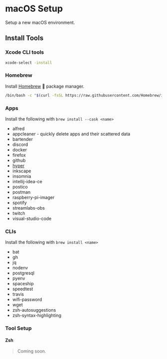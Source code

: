 # macOS Setup

Setup a new macOS environment.

## Install Tools

### Xcode CLI tools

```zsh
xcode-select -install
```

### Homebrew

Install [Homebrew](https://brew.sh) :beer: package manager.

```zsh
/bin/bash -c "$(curl -fsSL https://raw.githubusercontent.com/Homebrew/install/master/install.sh)"
```

<!-- ### SDKMan (Java)

Install [sdkman](https://sdkman.io/).

```zsh
curl -s "https://get.sdkman.io" | bash
``` -->

### Apps

Install the following with `brew install --cask <name>`

* alfred
* appcleaner - quickly delete apps and their scattered data
* bartender
* discord
* docker
* firefox
* github
* [hyper](https://hyper.is/)
* inkscape
* insomnia
* intellij-idea-ce
* postico
* postman
* raspberry-pi-imager
* spotify
* streamlabs-obs
* twitch
* visual-studio-code

<!-- * virtualbox -->

### CLIs

Install the following with `brew install <name>`

* bat
* gh
* jq
* nodenv
* postgresql
* pyenv
* spaceship
* speedtest
* travis
* wifi-password
* wget
* zsh-autosuggestions
* zsh-syntax-highlighting

<!-- * helm
* kubernetes-cli
* minikube
  * `minikube config set driver virtualbox` -->

### Tool Setup

#### Zsh

> Coming soon.
